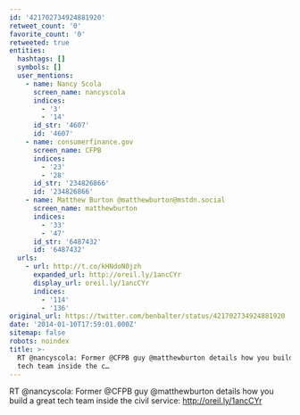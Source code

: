 ```yaml
---
id: '421702734924881920'
retweet_count: '0'
favorite_count: '0'
retweeted: true
entities:
  hashtags: []
  symbols: []
  user_mentions:
    - name: Nancy Scola
      screen_name: nancyscola
      indices:
        - '3'
        - '14'
      id_str: '4607'
      id: '4607'
    - name: consumerfinance.gov
      screen_name: CFPB
      indices:
        - '23'
        - '28'
      id_str: '234826866'
      id: '234826866'
    - name: Matthew Burton @matthewburton@mstdn.social
      screen_name: matthewburton
      indices:
        - '33'
        - '47'
      id_str: '6487432'
      id: '6487432'
  urls:
    - url: http://t.co/kHNdoN0jzh
      expanded_url: http://oreil.ly/1ancCYr
      display_url: oreil.ly/1ancCYr
      indices:
        - '114'
        - '136'
original_url: https://twitter.com/benbalter/status/421702734924881920
date: '2014-01-10T17:59:01.000Z'
sitemap: false
robots: noindex
title: >-
  RT @nancyscola: Former @CFPB guy @matthewburton details how you build a great
  tech team inside the c…
---
```


RT @nancyscola: Former @CFPB guy @matthewburton details how you build a great tech team inside the civil service: http://oreil.ly/1ancCYr